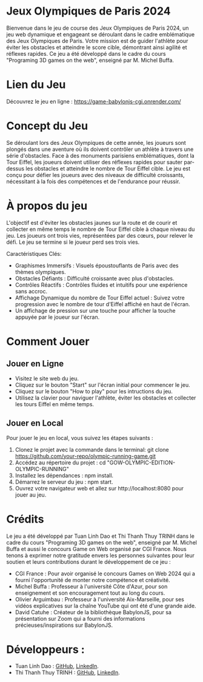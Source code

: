 # Jeux Olympiques de Paris 2024 
Bienvenue dans le jeu de course des Jeux Olympiques de Paris 2024, un jeu web dynamique et engageant se déroulant dans le cadre emblématique des Jeux Olympiques de Paris. Votre mission est de guider l'athlète pour éviter les obstacles et atteindre le score cible, démontrant ainsi agilité et réflexes rapides. Ce jeu a été développé dans le cadre du cours "Programing 3D games on the web", enseigné par M. Michel Buffa.

# Lien du Jeu
Découvrez le jeu en ligne : https://game-babylonjs-cgi.onrender.com/

# Concept du Jeu

Se déroulant lors des Jeux Olympiques de cette année, les joueurs sont plongés dans une aventure où ils doivent contrôler un athlète à travers une série d'obstacles. Face à des monuments parisiens emblématiques, dont la Tour Eiffel, les joueurs doivent utiliser des réflexes rapides pour sauter par-dessus les obstacles et atteindre le nombre de Tour Eiffel cible. Le jeu est conçu pour défier les joueurs avec des niveaux de difficulté croissants, nécessitant à la fois des compétences et de l'endurance pour réussir.

# À propos du jeu 

L'objectif est d'éviter les obstacles jaunes sur la route et de courir et collecter en même temps le nombre de Tour Eiffel cible à chaque niveau du jeu. Les joueurs ont trois vies, représentées par des cœurs, pour relever le défi. Le jeu se termine si le joueur perd ses trois vies.

Caractéristiques Clés: 
+ Graphismes Immersifs : Visuels époustouflants de Paris avec des thèmes olympiques.
+ Obstacles Défiants : Difficulté croissante avec plus d'obstacles.
+ Contrôles Réactifs : Contrôles fluides et intuitifs pour une expérience sans accroc.
+ Affichage Dynamique du nombre de Tour Eiffel actuel : Suivez votre progression avec le nombre de tour d'Eiffel affiché en haut de l'écran.
+ Un affichage de pression sur une touche pour afficher la touche appuyée par le joueur sur l'écran.

# Comment Jouer
## Jouer en Ligne
+ Visitez le site web du jeu.
+ Cliquez sur le bouton "Start" sur l'écran initial pour commencer le jeu.
+ Cliquez sur le bouton "How to play" pour les intructions du jeu.
+ Utilisez la clavier pour naviguer l'athlète, éviter les obstacles et collecter les tours Eiffel en même temps.

## Jouer en Local
Pour jouer le jeu en local, vous suivez les étapes suivants : 
1) Clonez le projet avec la commande dans le terminal: git clone https://github.com/your-repo/olympic-running-game.git
2) Accédez au répertoire du projet : cd "GOW-OLYMPIC-EDITION-OLYMPIC-RUNNING"
3) Installez les dépendances : npm install.
4) Démarrez le serveur du jeu : npm start.
5) Ouvrez votre navigateur web et allez sur http://localhost:8080 pour jouer au jeu.

# Crédits

Le jeu a été développé par Tuan Linh Dao et  Thi Thanh Thuy TRINH  dans le cadre du cours "Programing 3D games on the web", enseigné par M. Michel Buffa et aussi le concours Game on Web organisé par CGI France. Nous tenons à exprimer notre gratitude envers les personnes suivantes pour leur soutien et leurs contributions durant le développement de ce jeu :

+ CGI France : Pour avoir organisé le concours Games on Web 2024 qui a fourni l'opportunité de monter notre compétence et créativité.
+ Michel Buffa : Professeur à l'université Côte d'Azur, pour son enseignement et son encouragement tout au long du cours.
+ Olivier Arguimbau : Professeur à l'université Aix-Marseille, pour ses vidéos explicatives sur la chaîne YouTube qui ont été d'une grande aide.
+ David Catuhe : Créateur de la bibliothèque BabylonJS, pour sa présentation sur Zoom qui a fourni des informations précieuses/inspirations sur BabylonJS.
    

# Développeurs :

+ Tuan Linh Dao : [GitHub](https://github.com/Linhkobe), [LinkedIn](www.linkedin.com/in/tuan-linh-dao).
+ Thi Thanh Thuy TRINH : [GitHub](https://github.com/mythy203), [LinkedIn](https://www.linkedin.com/in/thi-thanh-thuy-trinh-188112178/).
